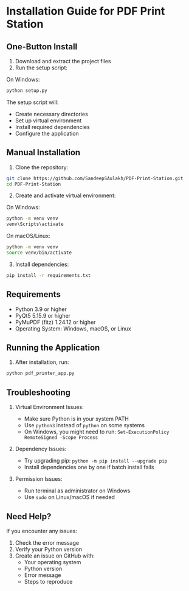 # Installation Guide for PDF Print Station

## One-Button Install

1. Download and extract the project files
2. Run the setup script:

On Windows:
```bash
python setup.py
```

The setup script will:
- Create necessary directories
- Set up virtual environment
- Install required dependencies
- Configure the application

## Manual Installation

1. Clone the repository:
```bash
git clone https://github.com/SandeepSAulakh/PDF-Print-Station.git
cd PDF-Print-Station
```

2. Create and activate virtual environment:

On Windows:
```bash
python -m venv venv
venv\Scripts\activate
```

On macOS/Linux:
```bash
python -m venv venv
source venv/bin/activate
```

3. Install dependencies:
```bash
pip install -r requirements.txt
```

## Requirements

- Python 3.9 or higher
- PyQt5 5.15.9 or higher
- PyMuPDF (fitz) 1.24.12 or higher
- Operating System: Windows, macOS, or Linux

## Running the Application

1. After installation, run:
```bash
python pdf_printer_app.py
```

## Troubleshooting

1. Virtual Environment Issues:
   - Make sure Python is in your system PATH
   - Use `python3` instead of `python` on some systems
   - On Windows, you might need to run: `Set-ExecutionPolicy RemoteSigned -Scope Process`

2. Dependency Issues:
   - Try upgrading pip: `python -m pip install --upgrade pip`
   - Install dependencies one by one if batch install fails

3. Permission Issues:
   - Run terminal as administrator on Windows
   - Use `sudo` on Linux/macOS if needed

## Need Help?

If you encounter any issues:
1. Check the error message
2. Verify your Python version
3. Create an issue on GitHub with:
   - Your operating system
   - Python version
   - Error message
   - Steps to reproduce 